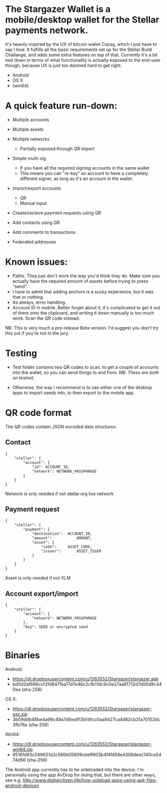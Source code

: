 # The Stargazer Wallet is a mobile/desktop wallet for the Stellar payments network.

It's heavily inspired by the UX of bitcoin wallet Copay, which I just have to say I love.
It fulfills all the basic requirements set up for the Stellar Build Challange, and adds some extra features on top of that.
Currently it's a bit tied down in terms of what functionality is actually exposed to the end-user though,
because UX is just too danmed hard to get right.

* Android
* OS X
* (win64)


# A quick feature run-down:

* Multiple accounts

* Multiple assets

* Multiple networks
	* Partially exposed through QR import

* Simple multi-sig
	* If you have all the required signing accounts in the same wallet
	* This means you can "re-key" an account to have a completely different signer, as long as it's an account in the wallet.

* Import/export accounts
	* QR
	* Manual input

* Create/recieve payment requests using QR

* Add contacts using QR

* Add comments to transactions

* Federated addresses

# Known issues:

* Paths. They just don't work the way you'd think they do. Make sure you actually have the required amount of assets before trying to press "send".
* I have to admit that adding anchors is a sucky experience, but it was that or nothing.
* As always, error handling.
* Account ID in mobile. Better forget about it, it's complicated to get it out of there onto the clipboard, and writing it down manually is too much work. Scan the QR
 code instead.

NB: This is very much a pre-release Beta version. I'd suggest you don't try this out if you're not in the jury.


# Testing

* Test folder contains two QR codes to scan, to get a couple of accounts into the wallet, so you can send 
things to and from. NB: *These are both on testnet*.

* Otherwise, the way I recommend is to use either one of the desktop apps to import seeds into, to then
export to the mobile app.

# QR code format

The QR codes contain JSON encoded data structures.

## Contact

```
{
	"stellar": {
		"account": {
			"id": ACCOUNT_ID,
			"network": NETWORK_PASSPHRASE
		}
	}
}
```

Network is only needed if not stellar.org live network

## Payment request

```
{
	"stellar": {
		"payment": {
			"destination":	ACCOUNT_ID,
			"amount":			AMOUNT,
			"asset": {
				"code":		ASSET_CODE,
				"issuer":		ASSET_ISSER
			}
		}
	}
}
```
Asset is only needed if not XLM

## Account export/import

```
{
	"stellar": {
		"account": {
			"network": NETWORK_PASSPHRASE
		},
		"key": SEED or encrypted seed
	}
}
```

# Binaries

Android:
* https://dl.dropboxusercontent.com/u/1263552/Stargazer/stargazer.apk
* bd0d2af696ccf2fd847fea17d7e46c2cfb11dc9c0e27aa91712d7d00d9c440ea (sha-256)

OS X:
* https://dl.dropboxusercontent.com/u/1263552/Stargazer/stargazer-osx.zip
* 3b09ddb48be4a98c49a7d6ea913b14fcc0aa9427ca4d62cb31a70152dc3fb76a (sha-256)

Win64:
* https://dl.dropboxusercontent.com/u/1263552/Stargazer/stargazer-win64.zip
* 9516fd93c049631d2c566b05609cbeff603b4f4f458e4306deec140ce5474d56 (sha-256)

The Android app currently has to be sideloaded into the device. I'm personally using the app AirDrop for doing that,
but there are other ways, see e.g. http://www.digitalcitizen.life/how-sideload-apps-using-apk-files-android-devices

